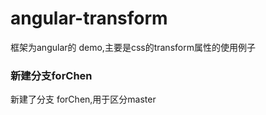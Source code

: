 # angular-transform
框架为angular的 demo,主要是css的transform属性的使用例子
### 新建分支forChen
新建了分支 forChen,用于区分master
